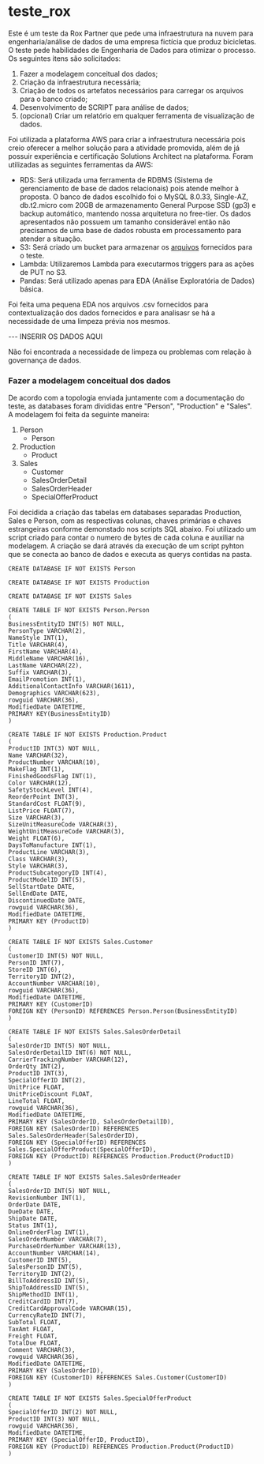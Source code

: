 # teste_rox

Este é um teste da Rox Partner que pede uma infraestrutura na nuvem para engenharia/análise de dados de uma empresa fictícia que produz bicicletas. O teste pede habilidades de Engenharia de Dados para otimizar o processo. Os seguintes itens são solicitados:

1.	Fazer a modelagem conceitual dos dados;
2.	Criação da infraestrutura necessária;
3.	Criação de todos os artefatos necessários para carregar os arquivos para o banco criado;
4.	Desenvolvimento de SCRIPT para análise de dados;
5.	(opcional) Criar um relatório em qualquer ferramenta de visualização de dados.

Foi utilizada a plataforma AWS para criar a infraestrutura necessária pois creio oferecer a melhor solução para a atividade promovida, além de já possuir experiência e certificação Solutions Architect na plataforma. Foram utilizadas as seguintes ferramentas da AWS:

- RDS: Será utilizada uma ferramenta de RDBMS (Sistema de gerenciamento de base de dados relacionais) pois atende melhor à proposta. O banco de dados escolhido foi o MySQL 8.0.33, Single-AZ, db.t2.micro com 20GB de armazenamento General Purpose SSD (gp3) e backup automático, mantendo nossa arquitetura no free-tier. Os dados apresentados não possuem um tamanho considerável então não precisamos de uma base de dados robusta em processamento para atender a situação.
- S3: Será criado um bucket para armazenar os [arquivos](https://github.com/leorickli/teste_rox/tree/main/arquivos_csv) fornecidos para o teste.
- Lambda: Utilizaremos Lambda para executarmos triggers para as ações de PUT no S3.
- Pandas: Será utilizado apenas para EDA (Análise Exploratória de Dados) básica.

Foi feita uma pequena EDA nos arquivos .csv fornecidos para contextualização dos dados fornecidos e para analisasr se há a necessidade de uma limpeza prévia nos mesmos.

--- INSERIR OS DADOS AQUI

Não foi encontrada a necessidade de limpeza ou problemas com relação à governança de dados. 

### Fazer a modelagem conceitual dos dados

De acordo com a topologia enviada juntamente com a documentação do teste, as databases foram divididas entre "Person", "Production" e "Sales". A modelagem foi feita da seguinte maneira:

1. Person
   - Person
2. Production
   - Product
3. Sales
   - Customer
   - SalesOrderDetail
   - SalesOrderHeader
   - SpecialOfferProduct

Foi decidida a criação das tabelas em databases separadas Production, Sales e Person, com as respectivas colunas, chaves primárias e chaves estrangeiras conforme demonstado nos scripts SQL abaixo. Foi utilizado um script criado para contar o numero de bytes de cada coluna e auxiliar na modelagem. A criação se dará através da execução de um script pyhton que se conecta ao banco de dados e executa as querys contidas na pasta.

```
CREATE DATABASE IF NOT EXISTS Person
```

```
CREATE DATABASE IF NOT EXISTS Production
```

```
CREATE DATABASE IF NOT EXISTS Sales
```

```
CREATE TABLE IF NOT EXISTS Person.Person
(
BusinessEntityID INT(5) NOT NULL,
PersonType VARCHAR(2),
NameStyle INT(1),
Title VARCHAR(4),
FirstName VARCHAR(4),
MiddleName VARCHAR(16),
LastName VARCHAR(22),
Suffix VARCHAR(3),
EmailPromotion INT(1),
AdditionalContactInfo VARCHAR(1611),
Demographics VARCHAR(623),
rowguid VARCHAR(36),
ModifiedDate DATETIME,
PRIMARY KEY(BusinessEntityID)
)
```

```
CREATE TABLE IF NOT EXISTS Production.Product
(
ProductID INT(3) NOT NULL,
Name VARCHAR(32),
ProductNumber VARCHAR(10),
MakeFlag INT(1),
FinishedGoodsFlag INT(1),
Color VARCHAR(12),
SafetyStockLevel INT(4),
ReorderPoint INT(3),
StandardCost FLOAT(9),
ListPrice FLOAT(7),
Size VARCHAR(3),
SizeUnitMeasureCode VARCHAR(3),
WeightUnitMeasureCode VARCHAR(3),
Weight FLOAT(6),
DaysToManufacture INT(1),
ProductLine VARCHAR(3),
Class VARCHAR(3),
Style VARCHAR(3),
ProductSubcategoryID INT(4),
ProductModelID INT(5),
SellStartDate DATE,
SellEndDate DATE,
DiscontinuedDate DATE,
rowguid VARCHAR(36),
ModifiedDate DATETIME,
PRIMARY KEY (ProductID)
)
```

```
CREATE TABLE IF NOT EXISTS Sales.Customer
(
CustomerID INT(5) NOT NULL,
PersonID INT(7),
StoreID INT(6),
TerritoryID INT(2),
AccountNumber VARCHAR(10),
rowguid VARCHAR(36),
ModifiedDate DATETIME,
PRIMARY KEY (CustomerID)
FOREIGN KEY (PersonID) REFERENCES Person.Person(BusinessEntityID)
)
```

```
CREATE TABLE IF NOT EXISTS Sales.SalesOrderDetail
(
SalesOrderID INT(5) NOT NULL,
SalesOrderDetailID INT(6) NOT NULL,
CarrierTrackingNumber VARCHAR(12),
OrderQty INT(2),
ProductID INT(3),
SpecialOfferID INT(2),
UnitPrice FLOAT,
UnitPriceDiscount FLOAT,
LineTotal FLOAT,
rowguid VARCHAR(36),
ModifiedDate DATETIME,
PRIMARY KEY (SalesOrderID, SalesOrderDetailID),
FOREIGN KEY (SalesOrderID) REFERENCES Sales.SalesOrderHeader(SalesOrderID),
FOREIGN KEY (SpecialOfferID) REFERENCES Sales.SpecialOfferProduct(SpecialOfferID),
FOREIGN KEY (ProductID) REFERENCES Production.Product(ProductID)
)
```

```
CREATE TABLE IF NOT EXISTS Sales.SalesOrderHeader
(
SalesOrderID INT(5) NOT NULL,
RevisionNumber INT(1),
OrderDate DATE,
DueDate DATE,
ShipDate DATE,
Status INT(1),
OnlineOrderFlag INT(1),
SalesOrderNumber VARCHAR(7),
PurchaseOrderNumber VARCHAR(13),
AccountNumber VARCHAR(14),
CustomerID INT(5),
SalesPersonID INT(5),
TerritoryID INT(2),
BillToAddressID INT(5),
ShipToAddressID INT(5),
ShipMethodID INT(1),
CreditCardID INT(7),
CreditCardApprovalCode VARCHAR(15),
CurrencyRateID INT(7),
SubTotal FLOAT,
TaxAmt FLOAT,
Freight FLOAT,
TotalDue FLOAT,
Comment VARCHAR(3),
rowguid VARCHAR(36),
ModifiedDate DATETIME,
PRIMARY KEY (SalesOrderID),
FOREIGN KEY (CustomerID) REFERENCES Sales.Customer(CustomerID)
)
```

```
CREATE TABLE IF NOT EXISTS Sales.SpecialOfferProduct
(
SpecialOfferID INT(2) NOT NULL,
ProductID INT(3) NOT NULL,
rowguid VARCHAR(36),
ModifiedDate DATETIME,
PRIMARY KEY (SpecialOfferID, ProductID),
FOREIGN KEY (ProductID) REFERENCES Production.Product(ProductID)
)
```

